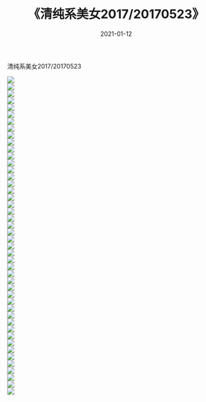 ﻿---
layout: post
title:  《清纯系美女2017/20170523》
date:   2021-01-12
img: http://pic.660000.xyz/1:/清纯系美女/2017/20170523/000.jpg
categories: [美女, 清纯, 唯美]
---

清纯系美女2017/20170523

 ![](http://pic.660000.xyz/1:/清纯系美女/2017/20170523/001.png) <br>![](http://pic.660000.xyz/1:/清纯系美女/2017/20170523/002.png) <br>![](http://pic.660000.xyz/1:/清纯系美女/2017/20170523/003.png) <br>![](http://pic.660000.xyz/1:/清纯系美女/2017/20170523/004.png) <br>![](http://pic.660000.xyz/1:/清纯系美女/2017/20170523/005.png) <br>![](http://pic.660000.xyz/1:/清纯系美女/2017/20170523/006.png) <br>![](http://pic.660000.xyz/1:/清纯系美女/2017/20170523/007.png) <br>![](http://pic.660000.xyz/1:/清纯系美女/2017/20170523/008.png) <br>![](http://pic.660000.xyz/1:/清纯系美女/2017/20170523/009.png) <br>![](http://pic.660000.xyz/1:/清纯系美女/2017/20170523/010.png) <br>![](http://pic.660000.xyz/1:/清纯系美女/2017/20170523/011.png) <br>![](http://pic.660000.xyz/1:/清纯系美女/2017/20170523/012.png) <br>![](http://pic.660000.xyz/1:/清纯系美女/2017/20170523/013.png) <br>![](http://pic.660000.xyz/1:/清纯系美女/2017/20170523/014.png) <br>![](http://pic.660000.xyz/1:/清纯系美女/2017/20170523/015.png) <br>![](http://pic.660000.xyz/1:/清纯系美女/2017/20170523/016.png) <br>![](http://pic.660000.xyz/1:/清纯系美女/2017/20170523/017.png) <br>![](http://pic.660000.xyz/1:/清纯系美女/2017/20170523/018.png) <br>![](http://pic.660000.xyz/1:/清纯系美女/2017/20170523/019.png) <br>![](http://pic.660000.xyz/1:/清纯系美女/2017/20170523/020.png) <br>![](http://pic.660000.xyz/1:/清纯系美女/2017/20170523/021.png) <br>![](http://pic.660000.xyz/1:/清纯系美女/2017/20170523/022.png) <br>![](http://pic.660000.xyz/1:/清纯系美女/2017/20170523/023.png) <br>![](http://pic.660000.xyz/1:/清纯系美女/2017/20170523/024.png) <br>![](http://pic.660000.xyz/1:/清纯系美女/2017/20170523/025.png) <br>![](http://pic.660000.xyz/1:/清纯系美女/2017/20170523/026.png) <br>![](http://pic.660000.xyz/1:/清纯系美女/2017/20170523/027.png) <br>![](http://pic.660000.xyz/1:/清纯系美女/2017/20170523/028.png) <br>![](http://pic.660000.xyz/1:/清纯系美女/2017/20170523/029.png) <br>![](http://pic.660000.xyz/1:/清纯系美女/2017/20170523/030.png) <br>![](http://pic.660000.xyz/1:/清纯系美女/2017/20170523/031.png) <br>![](http://pic.660000.xyz/1:/清纯系美女/2017/20170523/032.png) <br>![](http://pic.660000.xyz/1:/清纯系美女/2017/20170523/033.png) <br>![](http://pic.660000.xyz/1:/清纯系美女/2017/20170523/034.png) <br>![](http://pic.660000.xyz/1:/清纯系美女/2017/20170523/035.png) <br>![](http://pic.660000.xyz/1:/清纯系美女/2017/20170523/036.png) <br>![](http://pic.660000.xyz/1:/清纯系美女/2017/20170523/037.png) <br>![](http://pic.660000.xyz/1:/清纯系美女/2017/20170523/038.png) <br>![](http://pic.660000.xyz/1:/清纯系美女/2017/20170523/039.png) <br>![](http://pic.660000.xyz/1:/清纯系美女/2017/20170523/040.png) <br>![](http://pic.660000.xyz/1:/清纯系美女/2017/20170523/041.png) <br>![](http://pic.660000.xyz/1:/清纯系美女/2017/20170523/042.png) <br>![](http://pic.660000.xyz/1:/清纯系美女/2017/20170523/043.png) <br>![](http://pic.660000.xyz/1:/清纯系美女/2017/20170523/044.png) <br>![](http://pic.660000.xyz/1:/清纯系美女/2017/20170523/045.png) <br>![](http://pic.660000.xyz/1:/清纯系美女/2017/20170523/046.png) <br>